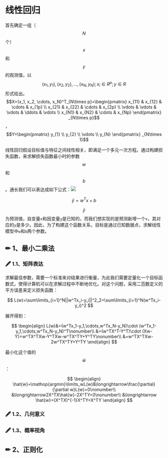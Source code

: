 # 线性回归

首先确定一组（ $$N$$ 个） $$x$$ 和 $$y$$ 的观测值，以 $$(x_1 ,y_1 ), (x_2 ,y_2 ), ..., (x_N ,y_N); x_i\in R^p ; y\in R$$ 形式给出。 $$X=(x_1, x_2, \cdots, x_N)^T_{N\times p}=\begin{pmatrix}  x_{11} & x_{12} & \cdots & x_{1p} \\  x_{21} & x_{22} & \cdots & x_{2p} \\ \vdots & \vdots & \vdots & \ddots & \vdots \\ x_{N1} & x_{N2} & \cdots & x_{Np} \end{pmatrix} _{N\times p}$$ ， $$Y=\begin{pmatrix}  y_{1} \\  y_{2} \\ \vdots \\ y_{N}  \end{pmatrix} _{N\times 1}$$ 

线性回归假设目标值与特征之间线性相关，即满足一个多元一次方程。通过构建损失函数，来求解损失函数最小时的参数 $$w$$ 和 $$b$$ 。通长我们可以表达成如下公式：![](https://img2018.cnblogs.com/blog/856725/201903/856725-20190303225317608-462127381.png)

$$
\hat{y}=w^Tx+b
$$

$$\hat{y}$$ 为预测值，自变量`x`和因变量`y`是已知的，而我们想实现的是预测新增一个`x`，其对应的`y`是多少。因此，为了构建这个函数关系，目标是通过已知数据点，求解线性模型中`w`和`b`两个参数。

## ✏ 1、最小二乘法

### 🖋 1.1、矩阵表达

求解最佳参数，需要一个标准来对结果进行衡量，为此我们需要定量化一个目标函数式，使得计算机可以在求解过程中不断地优化。对这个问题，采用二范数定义的平方误差来定义损失函数：

$$
L(w)=\sum\limits_{i=1}^N||w^Tx_i-y_i||^2_2=\sum\limits_{i=1}^N(w^Tx_i-y_i)^2
$$

展开得到：

$$
\begin{align}
L(w)&=(w^Tx_1-y_1,\cdots,w^Tx_N-y_N)\cdot (w^Tx_1-y_1,\cdots,w^Tx_N-y_N)^T\nonumber\\
&=(w^TX^T-Y^T)\cdot (Xw-Y)=w^TX^TXw-Y^TXw-w^TX^TY+Y^TY\nonumber\\
&=w^TX^TXw-2w^TX^TY+Y^TY
\end{align}
$$

最小化这个值的 $$\hat{w}$$ ：

$$
\begin{align}
\hat{w}=\mathop{argmin}\limits_wL(w)&\longrightarrow\frac{\partial}{\partial w}L(w)=0\nonumber\\
&\longrightarrow2X^TX\hat{w}-2X^TY=0\nonumber\\
&\longrightarrow \hat{w}=(X^TX)^{-1}X^TY=X^TY
\end{align}
$$

### 🖋 1.2、几何意义

### 🖋 1.3、概率视角

## ✏ 2、正则化

